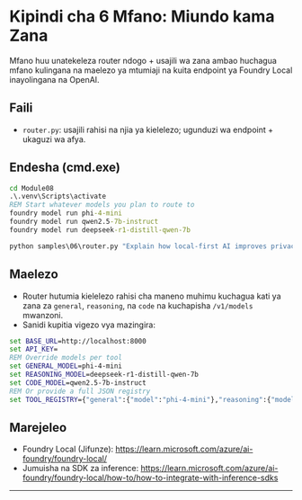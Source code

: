 <!--
CO_OP_TRANSLATOR_METADATA:
{
  "original_hash": "d28c8fdf6c32d02120403c7b4526392b",
  "translation_date": "2025-09-23T01:19:11+00:00",
  "source_file": "Module08/samples/06/README.md",
  "language_code": "sw"
}
-->
# Kipindi cha 6 Mfano: Miundo kama Zana

Mfano huu unatekeleza router ndogo + usajili wa zana ambao huchagua mfano kulingana na maelezo ya mtumiaji na kuita endpoint ya Foundry Local inayolingana na OpenAI.

## Faili
- `router.py`: usajili rahisi na njia ya kielelezo; ugunduzi wa endpoint + ukaguzi wa afya.

## Endesha (cmd.exe)
```cmd
cd Module08
.\.venv\Scripts\activate
REM Start whatever models you plan to route to
foundry model run phi-4-mini
foundry model run qwen2.5-7b-instruct
foundry model run deepseek-r1-distill-qwen-7b

python samples\06\router.py "Explain how local-first AI improves privacy in two sentences."
```

## Maelezo
- Router hutumia kielelezo rahisi cha maneno muhimu kuchagua kati ya zana za `general`, `reasoning`, na `code` na kuchapisha `/v1/models` mwanzoni.
- Sanidi kupitia vigezo vya mazingira:
```cmd
set BASE_URL=http://localhost:8000
set API_KEY=
REM Override models per tool
set GENERAL_MODEL=phi-4-mini
set REASONING_MODEL=deepseek-r1-distill-qwen-7b
set CODE_MODEL=qwen2.5-7b-instruct
REM Or provide a full JSON registry
set TOOL_REGISTRY={"general":{"model":"phi-4-mini"},"reasoning":{"model":"deepseek-r1-distill-qwen-7b"},"code":{"model":"qwen2.5-7b-instruct"}}
```

## Marejeleo
- Foundry Local (Jifunze): https://learn.microsoft.com/azure/ai-foundry/foundry-local/
- Jumuisha na SDK za inference: https://learn.microsoft.com/azure/ai-foundry/foundry-local/how-to/how-to-integrate-with-inference-sdks

---

